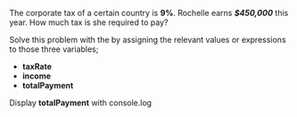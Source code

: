 The corporate tax of a certain country is **9%**. Rochelle earns **_$450,000_** this year. How much tax is she required to pay?


Solve this problem with the by assigning the relevant values or expressions to those three variables;

- **taxRate**
- **income**
- **totalPayment**

Display **totalPayment** with console.log